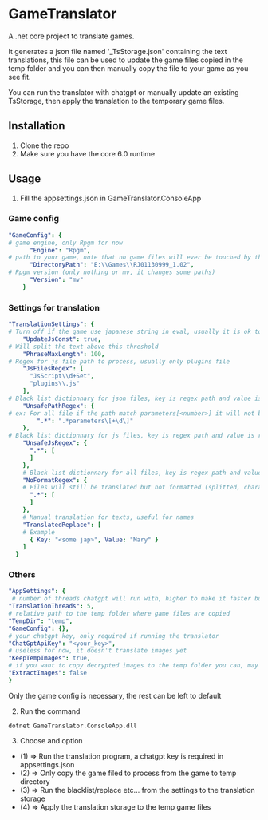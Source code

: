 # GameTranslator
A .net core project to translate games.

It generates a json file named '<game name>_TsStorage.json' containing the text translations, this file can be used to update the game files copied in the temp folder and you can then manually copy the file to your game as you see fit.

You can run the translator with chatgpt or manually update an existing TsStorage, then apply the translation to the temporary game files.

## Installation

1. Clone the repo
2. Make sure you have the core 6.0 runtime

## Usage

1. Fill the appsettings.json in GameTranslator.ConsoleApp

### Game config
```yaml
"GameConfig": {
# game engine, only Rpgm for now
      "Engine": "Rpgm",
# path to your game, note that no game files will ever be touched by this program
      "DirectoryPath": "E:\\Games\\RJ01130999_1.02",
# Rpgm version (only nothing or mv, it changes some paths)
      "Version": "mv"
    }
```
### Settings for translation
```yaml
"TranslationSettings": {
# Turn off if the game use japanese string in eval, usually it is ok to turn on
    "UpdateJsConst": true,
# Will split the text above this threshold
    "PhraseMaxLength": 100,
# Regex for js file path to process, usually only plugins file
    "JsFilesRegex": [
      "JsScript\\d+Set",
      "plugins\\.js"
    ],
# Black list dictionnary for json files, key is regex path and value is regex path
    "UnsafePathRegex": {
# ex: For all file if the path match parameters[<number>] it will not be translated
        ".*": ".*parameters\[+\d\]"
    },
# Black list dictionnary for js files, key is regex path and value is regex path
    "UnsafeJsRegex": {
      ".*": [
      ]
    },
    # Black list dictionnary for all files, key is regex path and value is regex path
    "NoFormatRegex": {
    # Files will still be translated but not formatted (splitted, character replace etc...)
      ".*": [
      ]
    },
    # Manual translation for texts, useful for names
    "TranslatedReplace": [
    # Example
      { Key: "<some jap>", Value: "Mary" }
    ]
  }
```
### Others
```yaml
"AppSettings": {
 # number of threads chatgpt will run with, higher to make it faster but I would not go higher than 10
"TranslationThreads": 5,
# relative path to the temp folder where game files are copied
"TempDir": "temp",
"GameConfig": {},
# your chatgpt key, only required if running the translator
"ChatGptApiKey": "<your_key>",
# useless for now, it doesn't translate images yet
"KeepTempImages": true,
# if you want to copy decrypted images to the temp folder you can, may spoil the scene for you though
"ExtractImages": false
}
```
Only the game config is necessary, the rest can be left to default

2. Run the command 
```shell
dotnet GameTranslator.ConsoleApp.dll
```

3. Choose and option

- (1) => Run the translation program, a chatgpt key is required in appsettings.json
- (2) => Only copy the game filed to process from the game to temp directory
- (3) => Run the blacklist/replace etc... from the settings to the translation storage
- (4) => Apply the translation storage to the temp game files